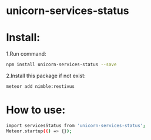 # unicorn-services-status

# Install:

1.Run command:

```bash
npm install unicorn-services-status --save
```

2.Install this package if not exist:

```bash
meteor add nimble:restivus
```

# How to use:

```bash
import servicesStatus from 'unicorn-services-status';
Meteor.startup(() => {});
```
